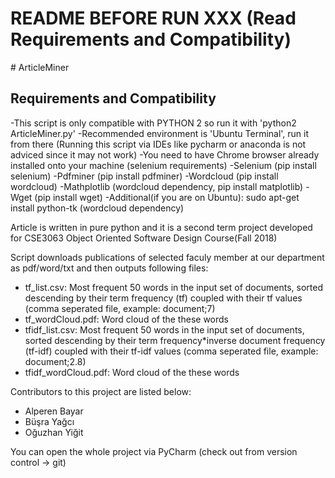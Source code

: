 ﻿# README BEFORE RUN XXX (Read Requirements and Compatibility)
﻿# ArticleMiner

## Requirements and Compatibility
-This script is only compatible with PYTHON 2 so run it with 'python2 ArticleMiner.py'
-Recommended environment is 'Ubuntu Terminal', run it from there (Running this script via IDEs like pycharm or anaconda is not adviced since it may not work)
-You need to have Chrome browser already installed onto your machine (selenium requirements)
-Selenium (pip install selenium)
-Pdfminer (pip install pdfminer)
-Wordcloud (pip install wordcloud)
-Mathplotlib (wordcloud dependency, pip install matplotlib)
-Wget (pip install wget)
-Additional(if you are on Ubuntu): sudo apt-get install python-tk (wordcloud dependency)

Article is written in pure python and it is a second term project developed for CSE3063 Object Oriented Software Design Course(Fall 2018)

Script downloads publications of selected faculy member at our department as pdf/word/txt and then outputs following files:
- tf_list.csv: Most frequent 50 words in the input set of documents, sorted descending by their term frequency (tf) coupled with their tf values (comma seperated file, example: document;7)
- tf_wordCloud.pdf: Word cloud of the these words
- tfidf_list.csv: Most frequent 50 words in the input set of documents, sorted descending by their term frequency*inverse document frequency (tf-idf) coupled with their tf-idf values (comma seperated file, example: document;2.8)
- tfidf_wordCloud.pdf: Word cloud of the these words

Contributors to this project are listed below:
- Alperen Bayar
- Büşra Yağcı 
- Oğuzhan Yiğit

You can open the whole project via PyCharm (check out from version control -> git)
